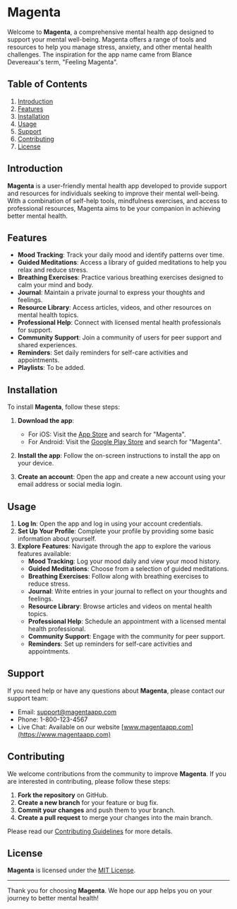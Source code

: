 # Magenta

Welcome to **Magenta**, a comprehensive mental health app designed to support your mental well-being. Magenta offers a range of tools and resources to help you manage stress, anxiety, and other mental health challenges.
The inspiration for the app name came from Blance Devereaux's term, "Feeling Magenta".

## Table of Contents

1. [Introduction](#introduction)
2. [Features](#features)
3. [Installation](#installation)
4. [Usage](#usage)
5. [Support](#support)
6. [Contributing](#contributing)
7. [License](#license)

## Introduction

**Magenta** is a user-friendly mental health app developed to provide support and resources for individuals seeking to improve their mental well-being. With a combination of self-help tools, mindfulness exercises, and access to professional resources, Magenta aims to be your companion in achieving better mental health.

## Features

- **Mood Tracking**: Track your daily mood and identify patterns over time.
- **Guided Meditations**: Access a library of guided meditations to help you relax and reduce stress.
- **Breathing Exercises**: Practice various breathing exercises designed to calm your mind and body.
- **Journal**: Maintain a private journal to express your thoughts and feelings.
- **Resource Library**: Access articles, videos, and other resources on mental health topics.
- **Professional Help**: Connect with licensed mental health professionals for support.
- **Community Support**: Join a community of users for peer support and shared experiences.
- **Reminders**: Set daily reminders for self-care activities and appointments.
- **Playlists**: To be added.

## Installation

To install **Magenta**, follow these steps:

1. **Download the app**:
   - For iOS: Visit the [App Store](https://www.apple.com/app-store/) and search for "Magenta".
   - For Android: Visit the [Google Play Store](https://play.google.com/store) and search for "Magenta".

2. **Install the app**: Follow the on-screen instructions to install the app on your device.

3. **Create an account**: Open the app and create a new account using your email address or social media login.

## Usage

1. **Log In**: Open the app and log in using your account credentials.
2. **Set Up Your Profile**: Complete your profile by providing some basic information about yourself.
3. **Explore Features**: Navigate through the app to explore the various features available:
   - **Mood Tracking**: Log your mood daily and view your mood history.
   - **Guided Meditations**: Choose from a selection of guided meditations.
   - **Breathing Exercises**: Follow along with breathing exercises to reduce stress.
   - **Journal**: Write entries in your journal to reflect on your thoughts and feelings.
   - **Resource Library**: Browse articles and videos on mental health topics.
   - **Professional Help**: Schedule an appointment with a licensed mental health professional.
   - **Community Support**: Engage with the community for peer support.
   - **Reminders**: Set up reminders for self-care activities and appointments.

## Support

If you need help or have any questions about **Magenta**, please contact our support team:

- Email: support@magentaapp.com
- Phone: 1-800-123-4567
- Live Chat: Available on our website [www.magentaapp.com](https://www.magentaapp.com)

## Contributing

We welcome contributions from the community to improve **Magenta**. If you are interested in contributing, please follow these steps:

1. **Fork the repository** on GitHub.
2. **Create a new branch** for your feature or bug fix.
3. **Commit your changes** and push them to your branch.
4. **Create a pull request** to merge your changes into the main branch.

Please read our [Contributing Guidelines](CONTRIBUTING.md) for more details.

## License

**Magenta** is licensed under the [MIT License](LICENSE.md).

---

Thank you for choosing **Magenta**. We hope our app helps you on your journey to better mental health!

